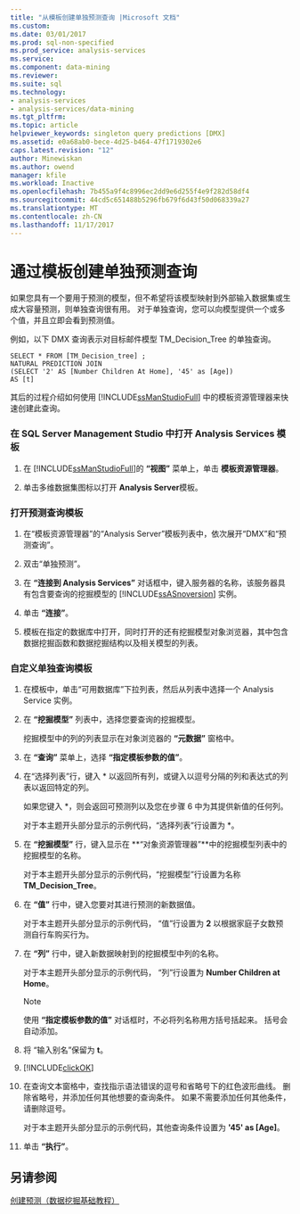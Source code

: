 ```yaml
---
title: "从模板创建单独预测查询 |Microsoft 文档"
ms.custom: 
ms.date: 03/01/2017
ms.prod: sql-non-specified
ms.prod_service: analysis-services
ms.service: 
ms.component: data-mining
ms.reviewer: 
ms.suite: sql
ms.technology:
- analysis-services
- analysis-services/data-mining
ms.tgt_pltfrm: 
ms.topic: article
helpviewer_keywords: singleton query predictions [DMX]
ms.assetid: e0a68ab0-bece-4d25-b464-47f1719302e6
caps.latest.revision: "12"
author: Minewiskan
ms.author: owend
manager: kfile
ms.workload: Inactive
ms.openlocfilehash: 7b455a9f4c8996ec2dd9e6d255f4e9f282d58df4
ms.sourcegitcommit: 44cd5c651488b5296fb679f6d43f50d068339a27
ms.translationtype: MT
ms.contentlocale: zh-CN
ms.lasthandoff: 11/17/2017
---
```

# <a name="create-a-singleton-prediction-query-from-a-template"></a>通过模板创建单独预测查询
  如果您具有一个要用于预测的模型，但不希望将该模型映射到外部输入数据集或生成大容量预测，则单独查询很有用。 对于单独查询，您可以向模型提供一个或多个值，并且立即会看到预测值。  
  
 例如，以下 DMX 查询表示对目标邮件模型 TM_Decision_Tree 的单独查询。  
  
```  
SELECT * FROM [TM_Decision_tree] ;  
NATURAL PREDICTION JOIN  
(SELECT '2' AS [Number Children At Home], '45' as [Age])  
AS [t]  
```  
  
 其后的过程介绍如何使用 [!INCLUDE[ssManStudioFull](../../includes/ssmanstudiofull-md.md)] 中的模板资源管理器来快速创建此查询。  
  
### <a name="to-open-the-analysis-services-templates-in-sql-server-management-studio"></a>在 SQL Server Management Studio 中打开 Analysis Services 模板  
  
1.  在 [!INCLUDE[ssManStudioFull](../../includes/ssmanstudiofull-md.md)]的 **“视图”** 菜单上，单击 **模板资源管理器**。  
  
2.  单击多维数据集图标以打开 **Analysis Server**模板。  
  
### <a name="to-open-a-prediction-query-template"></a>打开预测查询模板  
  
1.  在“模板资源管理器”的“Analysis Server”模板列表中，依次展开“DMX”和“预测查询”。  
  
2.  双击“单独预测”。  
  
3.  在 **“连接到 Analysis Services”** 对话框中，键入服务器的名称，该服务器具有包含要查询的挖掘模型的 [!INCLUDE[ssASnoversion](../../includes/ssasnoversion-md.md)] 实例。  
  
4.  单击 **“连接”**。  
  
5.  模板在指定的数据库中打开，同时打开的还有挖掘模型对象浏览器，其中包含数据挖掘函数和数据挖掘结构以及相关模型的列表。  
  
### <a name="to-customize-the-singleton-query-template"></a>自定义单独查询模板  
  
1.  在模板中，单击“可用数据库”下拉列表，然后从列表中选择一个 Analysis Service 实例。  
  
2.  在 **“挖掘模型”** 列表中，选择您要查询的挖掘模型。  
  
     挖掘模型中的列的列表显示在对象浏览器的 **“元数据”** 窗格中。  
  
3.  在 **“查询”** 菜单上，选择 **“指定模板参数的值”**。  
  
4.  在“选择列表”行，键入 * 以返回所有列，或键入以逗号分隔的列和表达式的列表以返回特定的列。  
  
     如果您键入 *，则会返回可预测列以及您在步骤 6 中为其提供新值的任何列。  
  
     对于本主题开头部分显示的示例代码，“选择列表”行设置为 *。  
  
5.  在 **“挖掘模型”** 行，键入显示在 **“对象资源管理器”**中的挖掘模型列表中的挖掘模型的名称。  
  
     对于本主题开头部分显示的示例代码，“挖掘模型”行设置为名称 **TM_Decision_Tree**。  
  
6.  在 **“值”** 行中，键入您要对其进行预测的新数据值。  
  
     对于本主题开头部分显示的示例代码，  “值”行设置为 **2** 以根据家庭子女数预测自行车购买行为。  
  
7.  在 **“列”** 行中，键入新数据映射到的挖掘模型中列的名称。  
  
     对于本主题开头部分显示的示例代码，  “列”行设置为 **Number Children at Home**。  
  
    > [!NOTE]  
    >  使用 **“指定模板参数的值”** 对话框时，不必将列名称用方括号括起来。 括号会自动添加。  
  
8.  将  “输入别名”保留为 **t**。  
  
9. [!INCLUDE[clickOK](../../includes/clickok-md.md)]  
  
10. 在查询文本窗格中，查找指示语法错误的逗号和省略号下的红色波形曲线。 删除省略号，并添加任何其他想要的查询条件。 如果不需要添加任何其他条件，请删除逗号。  
  
     对于本主题开头部分显示的示例代码，其他查询条件设置为 **'45' as [Age]**。  
  
11. 单击 **“执行”**。  
  
## <a name="see-also"></a>另请参阅  
 [创建预测（数据挖掘基础教程）](http://msdn.microsoft.com/library/a8410ed2-bb98-4d51-a9eb-b239be1201c2)  
  
  
